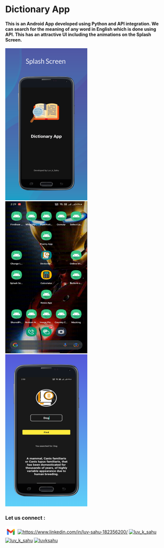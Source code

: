 # Dictionary App

#### This is an Android App developed using Python and API integration. We can search for the meaning of any word in English which is done using API. This has an attractive UI including the animations on the Splash Screen.

<div>
<img  src="res/splashScreen.png" alt="luvksahu" height="480" width="260" display:inline/>
<img  src="res/AppGif.gif" alt="luvksahu" height="480" width="260" />
<img  src="res/mainActivity.png" alt="luvksahu" height="480" width="260" />
 </div>

### Let us connect :

<a href="mailto:lksahuji365@gmail.com"><img align="center" width="35px" src="https://github.com/edent/SuperTinyIcons/raw/master/images/svg/gmail.svg" style="max-width: 100%;"></a>
<a href="https://www.linkedin.com/in/luv-sahu-182356200/" target="blank"><img align="center" src="https://raw.githubusercontent.com/rahuldkjain/github-profile-readme-generator/master/src/images/icons/Social/linked-in-alt.svg" alt="https://www.linkedin.com/in/luv-sahu-182356200/" height="30" width="40" /></a>
<a href="https://instagram.com/luv_k_sahu" target="blank"><img align="center" src="https://raw.githubusercontent.com/rahuldkjain/github-profile-readme-generator/master/src/images/icons/Social/instagram.svg" alt="luv_k_sahu" height="30" width="40" /></a>
<a href="https://twitter.com/luv_k_sahu" target="blank"><img align="center" src="https://raw.githubusercontent.com/rahuldkjain/github-profile-readme-generator/master/src/images/icons/Social/twitter.svg" alt="luv_k_sahu" height="30" width="40" /></a>
<a href="https://fb.com/luvksahu" target="blank"><img align="center" src="https://raw.githubusercontent.com/rahuldkjain/github-profile-readme-generator/master/src/images/icons/Social/facebook.svg" alt="luvksahu" height="30" width="40" /></a>

